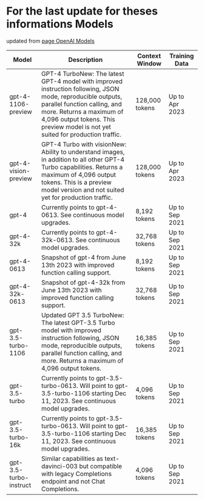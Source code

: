 # For the last update for theses informations Models

updated from [page OpenAI Models](https://platform.openai.com/docs/models/gpt-4-and-gpt-4-turbo)

| Model | Description | Context Window | Training Data |
|-------|-------------|----------------|---------------|
| gpt-4-1106-preview | GPT-4 TurboNew: The latest GPT-4 model with improved instruction following, JSON mode, reproducible outputs, parallel function calling, and more. Returns a maximum of 4,096 output tokens. This preview model is not yet suited for production traffic. | 128,000 tokens | Up to Apr 2023 |
| gpt-4-vision-preview | GPT-4 Turbo with visionNew: Ability to understand images, in addition to all other GPT-4 Turbo capabilities. Returns a maximum of 4,096 output tokens. This is a preview model version and not suited yet for production traffic. | 128,000 tokens | Up to Apr 2023 |
| gpt-4 | Currently points to gpt-4-0613. See continuous model upgrades. | 8,192 tokens | Up to Sep 2021 |
| gpt-4-32k | Currently points to gpt-4-32k-0613. See continuous model upgrades. | 32,768 tokens | Up to Sep 2021 |
| gpt-4-0613 | Snapshot of gpt-4 from June 13th 2023 with improved function calling support. | 8,192 tokens | Up to Sep 2021 |
| gpt-4-32k-0613 | Snapshot of gpt-4-32k from June 13th 2023 with improved function calling support. | 32,768 tokens | Up to Sep 2021 |
| gpt-3.5-turbo-1106 | Updated GPT 3.5 TurboNew: The latest GPT-3.5 Turbo model with improved instruction following, JSON mode, reproducible outputs, parallel function calling, and more. Returns a maximum of 4,096 output tokens. | 16,385 tokens | Up to Sep 2021 |
| gpt-3.5-turbo | Currently points to gpt-3.5-turbo-0613. Will point to gpt-3.5-turbo-1106 starting Dec 11, 2023. See continuous model upgrades. | 4,096 tokens | Up to Sep 2021 |
| gpt-3.5-turbo-16k | Currently points to gpt-3.5-turbo-0613. Will point to gpt-3.5-turbo-1106 starting Dec 11, 2023. See continuous model upgrades. | 16,385 tokens | Up to Sep 2021 |
| gpt-3.5-turbo-instruct | Similar capabilities as text-davinci-003 but compatible with legacy Completions endpoint and not Chat Completions. | 4,096 tokens | Up to Sep 2021 |